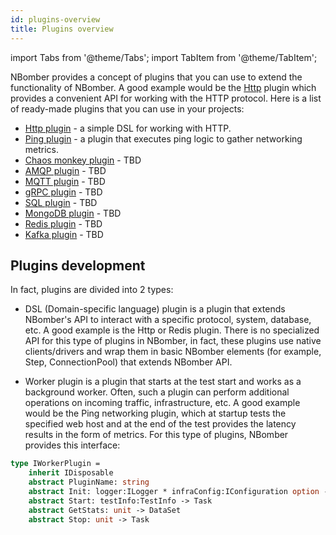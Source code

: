 ```yaml
---
id: plugins-overview
title: Plugins overview
---
```


import Tabs from '@theme/Tabs';
import TabItem from '@theme/TabItem';

NBomber provides a concept of plugins that you can use to extend the functionality of NBomber. A good example would be the [Http](plugins-http) plugin which provides a convenient API for working with the HTTP protocol. Here is a list of ready-made plugins that you can use in your projects:

- [Http plugin](plugins-http) - a simple DSL for working with HTTP.
- [Ping plugin](plugins-ping) - a plugin that executes ping logic to gather networking metrics.
- [Chaos monkey plugin]() - TBD
- [AMQP plugin]() - TBD
- [MQTT plugin]() - TBD
- [gRPC plugin]() - TBD
- [SQL plugin]() - TBD
- [MongoDB plugin]() - TBD
- [Redis plugin]() - TBD
- [Kafka plugin]() - TBD

## Plugins development

In fact, plugins are divided into 2 types:
 - DSL (Domain-specific language) plugin is a plugin that extends NBomber's API to interact with a specific protocol, system, database, etc. A good example is the Http or Redis plugin. There is no specialized API for this type of plugins in NBomber, in fact, these plugins use native clients/drivers and wrap them in basic NBomber elements (for example, Step, ConnectionPool) that extends NBomber API.

 - Worker plugin is a plugin that starts at the test start and works as a background worker. Often, such a plugin can perform additional operations on incoming traffic, infrastructure, etc. A good example would be the Ping networking plugin, which at startup tests the specified web host and at the end of the test provides the latency results in the form of metrics. For this type of plugins, NBomber provides this interface:

```fsharp
type IWorkerPlugin =
    inherit IDisposable
    abstract PluginName: string
    abstract Init: logger:ILogger * infraConfig:IConfiguration option -> unit
    abstract Start: testInfo:TestInfo -> Task
    abstract GetStats: unit -> DataSet
    abstract Stop: unit -> Task
```
